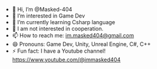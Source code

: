 - 👋 Hi, I’m @Masked-404
- 👀 I’m interested in Game Dev
- 🌱 I’m currently learning Csharp language
- 💞️ I am not interested in cooperation.
- 📫 How to reach me: im.masked404@gmail.com
- 😄 Pronouns: Game Dev, Unity, Unreal Engine, C#, C++
- ⚡ Fun fact: I have a Youtube channel! https://www.youtube.com/@immasked404
